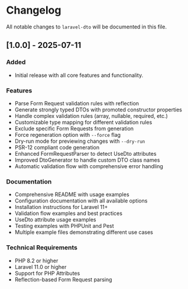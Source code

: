 # Changelog

All notable changes to `laravel-dto` will be documented in this file.

## [1.0.0] - 2025-07-11

### Added

- Initial release with all core features and functionality.

### Features

- Parse Form Request validation rules with reflection
- Generate strongly typed DTOs with promoted constructor properties
- Handle complex validation rules (array, nullable, required, etc.)
- Customizable type mapping for different validation rules
- Exclude specific Form Requests from generation
- Force regeneration option with `--force` flag
- Dry-run mode for previewing changes with `--dry-run`
- PSR-12 compliant code generation
- Enhanced FormRequestParser to detect UseDto attributes
- Improved DtoGenerator to handle custom DTO class names
- Automatic validation flow with comprehensive error handling

### Documentation

- Comprehensive README with usage examples
- Configuration documentation with all available options
- Installation instructions for Laravel 11+
- Validation flow examples and best practices
- UseDto attribute usage examples
- Testing examples with PHPUnit and Pest
- Multiple example files demonstrating different use cases

### Technical Requirements

- PHP 8.2 or higher
- Laravel 11.0 or higher
- Support for PHP Attributes
- Reflection-based Form Request parsing
